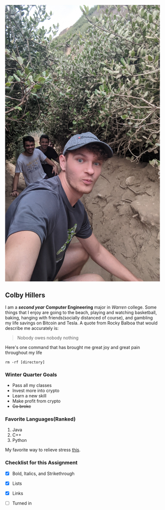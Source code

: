 ![Colby](Colby.jpg)

## Colby Hillers
I am a ***second year*** **Computer Engineering** major in *Warren* college. Some things that I enjoy are going to the beach, playing and watching basketball, baking, hanging with friends(socially distanced of course), and gambling my life savings on Bitcoin and Tesla. A quote from Rocky Balboa that would describe me accurately is:
> Nobody owes nobody nothing

Here's one command that has brought me great joy and great pain throughout my life
```
rm -rf [directory]
```

### Winter Quarter Goals
- Pass all my classes
- Invest more into crypto
- Learn a new skill
- Make profit from crypto
- ~~Go broke~~

### Favorite Languages(Ranked)
1. Java
2. C++
3. Python

My favorite way to relieve stress [this](https://www.youtube.com/).

### Checklist for this Assignment
- [x] Bold, Italics, and Strikethrough
- [x] Lists
- [x] Links
- [ ] Turned in

